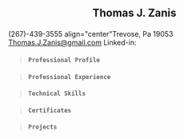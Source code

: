 
  ## <p align="center"> Thomas J. Zanis</p>
  (267)-439-3555   align="center"Trevose, Pa 19053 Thomas.J.Zanis@gmail.com
  Linked-in: 
>#### **```Professional Profile```**

>#### **```Professional Experience```**

>#### **```Technical Skills```**

>#### **```Certificates```**

>#### **```Projects```**

